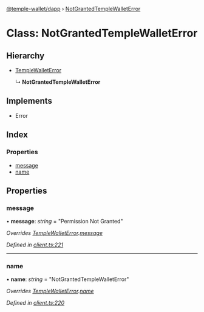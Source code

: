 [@temple-wallet/dapp](../README.md) › [NotGrantedTempleWalletError](notgrantedtemplewalleterror.md)

# Class: NotGrantedTempleWalletError

## Hierarchy

* [TempleWalletError](templewalleterror.md)

  ↳ **NotGrantedTempleWalletError**

## Implements

* Error

## Index

### Properties

* [message](notgrantedtemplewalleterror.md#message)
* [name](notgrantedtemplewalleterror.md#name)

## Properties

###  message

• **message**: *string* = "Permission Not Granted"

*Overrides [TempleWalletError](templewalleterror.md).[message](templewalleterror.md#message)*

*Defined in [client.ts:221](https://github.com/madfish-solutions/templewallet-dapp/blob/735929f/src/client.ts#L221)*

___

###  name

• **name**: *string* = "NotGrantedTempleWalletError"

*Overrides [TempleWalletError](templewalleterror.md).[name](templewalleterror.md#name)*

*Defined in [client.ts:220](https://github.com/madfish-solutions/templewallet-dapp/blob/735929f/src/client.ts#L220)*
